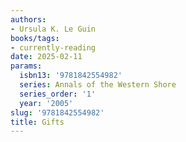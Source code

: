 ```yaml
---
authors:
- Ursula K. Le Guin
books/tags:
- currently-reading
date: 2025-02-11
params:
  isbn13: '9781842554982'
  series: Annals of the Western Shore
  series_order: '1'
  year: '2005'
slug: '9781842554982'
title: Gifts
---
```


<!--more-->